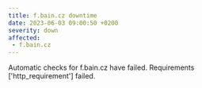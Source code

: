 ```yaml
---
title: f.bain.cz downtime
date: 2023-06-03 09:00:50 +0200
severity: down
affected:
 - f.bain.cz
---
```

Automatic checks for f.bain.cz have failed. Requirements ['http_requirement'] failed.
